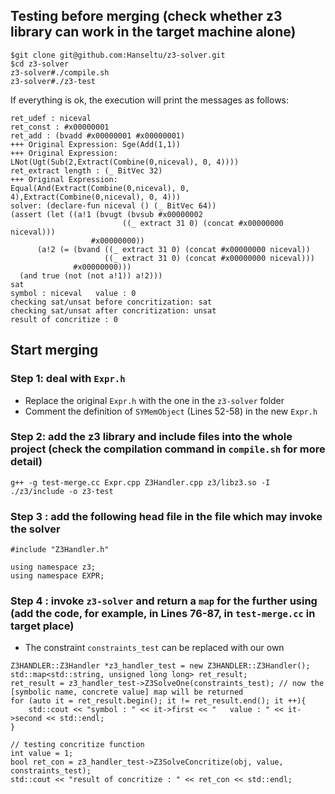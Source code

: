 ## Testing before merging (check whether z3 library can work in the target machine alone)

```
$git clone git@github.com:Hanseltu/z3-solver.git
$cd z3-solver
z3-solver#./compile.sh
z3-solver#./z3-test
```
If everything is ok, the execution will print the messages as follows:
```
ret_udef : niceval
ret_const : #x00000001
ret_add : (bvadd #x00000001 #x00000001)
+++ Original Expression: Sge(Add(1,1))
+++ Original Expression: 
LNot(Ugt(Sub(2,Extract(Combine(0,niceval), 0, 4))))
ret_extract length : (_ BitVec 32)
+++ Original Expression: 
Equal(And(Extract(Combine(0,niceval), 0, 4),Extract(Combine(0,niceval), 0, 4)))
solver: (declare-fun niceval () (_ BitVec 64))
(assert (let ((a!1 (bvugt (bvsub #x00000002
                         ((_ extract 31 0) (concat #x00000000 niceval)))
                  #x00000000))
      (a!2 (= (bvand ((_ extract 31 0) (concat #x00000000 niceval))
                     ((_ extract 31 0) (concat #x00000000 niceval)))
              #x00000000)))
  (and true (not (not a!1)) a!2)))
sat
symbol : niceval   value : 0
checking sat/unsat before concritization: sat
checking sat/unsat after concritization: unsat
result of concritize : 0

```

## Start merging

### Step 1: deal with `Expr.h`

* Replace the original `Expr.h` with the one in the `z3-solver` folder
* Comment the definition of `SYMemObject` (Lines 52-58) in the new `Expr.h`

### Step 2: add the z3 library and include files into the whole project (check the compilation command in `compile.sh` for more detail)

```
g++ -g test-merge.cc Expr.cpp Z3Handler.cpp z3/libz3.so -I ./z3/include -o z3-test
```

### Step 3 : add the following head file in the file which may invoke the solver

```
#include "Z3Handler.h"

using namespace z3;
using namespace EXPR;
```

### Step 4 : invoke `z3-solver` and return a `map` for the further using (add the code, for example, in Lines 76-87, in `test-merge.cc` in target place)

* The constraint `constraints_test` can be replaced with our own
```
Z3HANDLER::Z3Handler *z3_handler_test = new Z3HANDLER::Z3Handler();
std::map<std::string, unsigned long long> ret_result;
ret_result = z3_handler_test->Z3SolveOne(constraints_test); // now the [symbolic name, concrete value] map will be returned
for (auto it = ret_result.begin(); it != ret_result.end(); it ++){
    std::cout << "symbol : " << it->first << "   value : " << it->second << std::endl;
}

// testing concritize function
int value = 1;
bool ret_con = z3_handler_test->Z3SolveConcritize(obj, value, constraints_test);
std::cout << "result of concritize : " << ret_con << std::endl;
```



